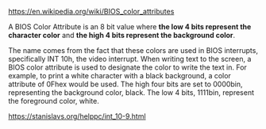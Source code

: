 https://en.wikipedia.org/wiki/BIOS_color_attributes

A BIOS Color Attribute is an 8 bit value where **the low 4 bits represent the character color** and **the high 4 bits represent the background color**.

The name comes from the fact that these colors are used in BIOS interrupts, specifically INT 10h, the video interrupt. When writing text to the screen, a BIOS color attribute is used to designate the color to write the text in. For example, to print a white character with a black background, a color attribute of 0Fhex would be used. The high four bits are set to 0000bin, representing the background color, black. The low 4 bits, 1111bin, represent the foreground color, white.

https://stanislavs.org/helppc/int_10-9.html